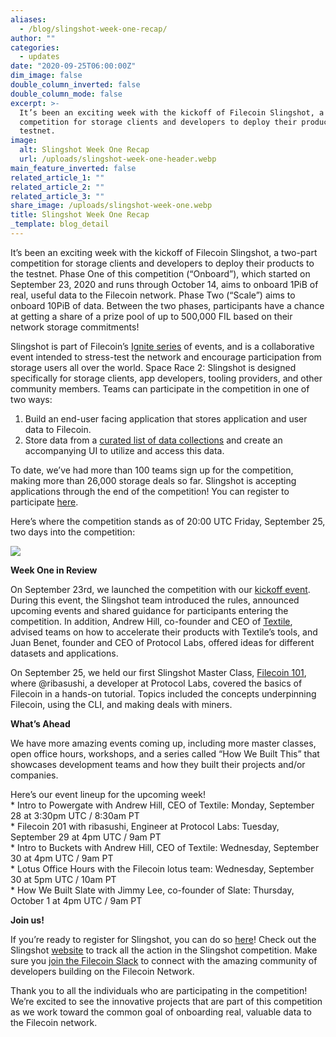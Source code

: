 ```yaml
---
aliases:
  - /blog/slingshot-week-one-recap/
author: ""
categories:
  - updates
date: "2020-09-25T06:00:00Z"
dim_image: false
double_column_inverted: false
double_column_mode: false
excerpt: >-
  It’s been an exciting week with the kickoff of Filecoin Slingshot, a two-part
  competition for storage clients and developers to deploy their products to the
  testnet.
image:
  alt: Slingshot Week One Recap
  url: /uploads/slingshot-week-one-header.webp
main_feature_inverted: false
related_article_1: ""
related_article_2: ""
related_article_3: ""
share_image: /uploads/slingshot-week-one.webp
title: Slingshot Week One Recap
_template: blog_detail
---
```


It’s been an exciting week with the kickoff of Filecoin Slingshot, a two-part competition for storage clients and developers to deploy their products to the testnet. Phase One of this competition (“Onboard”), which started on September 23, 2020 and runs through October 14, aims to onboard 1PiB of real, useful data to the Filecoin network. Phase Two (“Scale”) aims to onboard 10PiB of data. Between the two phases, participants have a chance at getting a share of a prize pool of up to 500,000 FIL based on their network storage commitments!

Slingshot is part of Filecoin’s [Ignite series](https://hub.fil.org/events/) of events, and is a collaborative event intended to stress-test the network and encourage participation from storage users all over the world. Space Race 2: Slingshot is designed specifically for storage clients, app developers, tooling providers, and other community members. Teams can participate in the competition in one of two ways:

1. Build an end-user facing application that stores application and user data to Filecoin.
2. Store data from a [curated list of data collections](https://github.com/filecoin-project/slingshot/blob/master/datasets.md) and create an accompanying UI to utilize and access this data.

To date, we’ve had more than 100 teams sign up for the competition, making more than 26,000 storage deals so far. Slingshot is accepting applications through the end of the competition! You can register to participate [here](https://slingshot.filecoin.io/).

Here’s where the competition stands as of 20:00 UTC Friday, September 25, two days into the competition:

![](https://filecoin.io/vintage/images/blog/slingshot-week-one-stats.png)

**Week One in Review**

On September 23rd, we launched the competition with our [kickoff event](https://www.youtube.com/watch?v=HTn2QCLh1PY). During this event, the Slingshot team introduced the rules, announced upcoming events and shared guidance for participants entering the competition. In addition, Andrew Hill, co-founder and CEO of [Textile](https://textile.io/), advised teams on how to accelerate their products with Textile’s tools, and Juan Benet, founder and CEO of Protocol Labs, offered ideas for different datasets and applications.

On September 25, we held our first Slingshot Master Class, [Filecoin 101](https://youtu.be/qKUHKFzYws8), where @ribasushi, a developer at Protocol Labs, covered the basics of Filecoin in a hands-on tutorial. Topics included the concepts underpinning Filecoin, using the CLI, and making deals with miners.

**What’s Ahead**

We have more amazing events coming up, including more master classes, open office hours, workshops, and a series called “How We Built This” that showcases development teams and how they built their projects and/or companies.

Here’s our event lineup for the upcoming week!  
\* Intro to Powergate with Andrew Hill, CEO of Textile: Monday, September 28 at 3:30pm UTC / 8:30am PT  
\* Filecoin 201 with ribasushi, Engineer at Protocol Labs: Tuesday, September 29 at 4pm UTC / 9am PT  
\* Intro to Buckets with Andrew Hill, CEO of Textile: Wednesday, September 30 at 4pm UTC / 9am PT  
\* Lotus Office Hours with the Filecoin lotus team: Wednesday, September 30 at 5pm UTC / 10am PT  
\* How We Built Slate with Jimmy Lee, co-founder of Slate: Thursday, October 1 at 4pm UTC / 9am PT

**Join us!**

If you’re ready to register for Slingshot, you can do so [here](https://slingshot.filecoin.io/)! Check out the Slingshot [website](https://slingshot.filecoin.io/) to track all the action in the Slingshot competition. Make sure you [join the Filecoin Slack](https://filecoin.io/slack) to connect with the amazing community of developers building on the Filecoin Network.

Thank you to all the individuals who are participating in the competition! We’re excited to see the innovative projects that are part of this competition as we work toward the common goal of onboarding real, valuable data to the Filecoin network.
